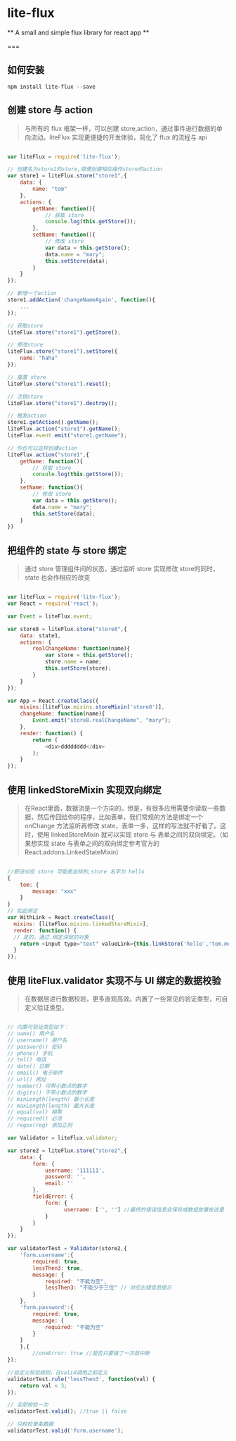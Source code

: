 # lite-flux
** A small and simple flux library for react app **

===

## 如何安装

```
npm install lite-flux --save

```

## 创建 store 与 action

> 与所有的 flux 框架一样，可以创建 store,action，通过事件进行数据的单向流动。liteFlux 实现更便捷的开发体验，简化了 flux 的流程与 api

```javascript

var liteFlux = require('lite-flux');

// 创建名为store1的store,顺便创建相应操作store的action
var store1 = liteFlux.store("store1",{
	data: {
		name: "tom"
	},
	actions: {
		getName: function(){
			// 获取 store
			console.log(this.getStore());
		},
		setName: function(){
			// 修改 store
			var data = this.getStore();
			data.name = "mary";
			this.setStore(data);
		}
	}
});

// 新增一个action
store1.addAction('changeNameAgain', function(){
	...
});

// 获取store
liteFlux.store("store1").getStore();

// 修改store
liteFlux.store("store1").setStore({
	name: "haha"
});

// 重置 store
liteFlux.store("store1").reset();

// 注销store
liteFlux.store("store1").destroy();

// 触发action
store1.getAction().getName();
liteFlux.action("store1").getName();
liteFlux.event.emit("store1.getName");

// 你也可以这样创建action
liteFlux.action("store1",{
	getName: function(){
		// 获取 store
		console.log(this.getStore());
	},
	setName: function(){
		// 修改 store
		var data = this.getStore();
		data.name = "mary";
		this.setStore(data);
	}
})


```

## 把组件的 state 与 store 绑定

> 通过 store 管理组件间的状态，通过监听 store 实现修改 store的同时，state 也会作相应的改变

```javascript

var liteFlux = require('lite-flux');
var React = require('react');

var Event = liteFlux.event;

var store8 = liteFlux.store("store8",{
	data: state1,
	actions: {
		realChangeName: function(name){
			var store = this.getStore();
			store.name = name;
			this.setStore(store);
		}
	}
});

var App = React.createClass({
	mixins:[liteFlux.mixins.storeMixin('store8')],
	changeName: function(name){
		Event.emit("store8.realChangeName", "mary");
	},
	render: function() {
		return (
			<div>dddddddd</div>
		);
	}
});

```

## 使用 linkedStoreMixin 实现双向绑定

> 在React里面，数据流是一个方向的。但是，有很多应用需要你读取一些数据，然后传回给你的程序，比如表单，我们常规的方法是绑定一个 onChange 方法监听再修改 state，表单一多，这样的写法就不好看了。这时，使用 linkedStoreMixin 就可以实现 store 与 表单之间的双向绑定。（如果想实现 state 与表单之间的双向绑定参考官方的React.addons.LinkedStateMixin）

```javascript

//假设对应 store 可能是这样的,store 名字为 hello
{
    tom: {
        message: "xxx"    
    }
}
// 如此绑定
var WithLink = React.createClass({
  mixins: [liteFlux.mixins.linkedStoreMixin],
  render: function() {
  // 是的，通过.绑定深层的对象
    return <input type="text" valueLink={this.linkStore('hello','tom.message')} />;
  }
});

```

## 使用 liteFlux.validator 实现不与 UI 绑定的数据校验

> 在数据层进行数据校验，更多直观高效。内置了一些常见的验证类型，可自定义验证类型。

```javascript

// 内置可验证类型如下：
// name() 用户名
// username() 用户名
// password() 密码
// phone() 手机
// tel() 电话
// date() 日期
// email() 电子邮件
// url() 网址
// number() 可带小数点的数字
// digits() 不带小数点的数字
// minLength(length) 最小长度
// maxLength(length) 最大长度
// equal(val) 相等
// required() 必须
// regex(reg) 添加正则

var Validator = liteFlux.validator;

var store2 = liteFlux.store("store2",{
	data: {
		form: {
			username: '111111',
			password: '',
			email: ''
		},
		fieldError: {
			form: {
				  username: ['', ''] //最终的错误信息会保存成数组放置在这里
			}
		}
	}
});

var validatorTest = Validator(store2,{
	'form.username':{
		required: true,
		lessThen3: true,
		message: {
			required: "不能为空",
			lessThen3: "不能少于三位" // 对应出错信息提示
		}
	},
	'form.password':{
		required: true,
		message: {
			required: "不能为空"
		}
	}
	},{
		//oneError: true //是否只要错了一次就中断
});

//自定义校验规则，在valid调用之前定义
validatorTest.rule('lessThen3', function(val) {
	return val < 3;
});

// 全部校检一次
validatorTest.valid(); //true || false

// 只校检单条数据
validatorTest.valid('form.username');

```
